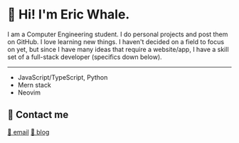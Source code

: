 <h1> 🐋 Hi! I'm Eric Whale. </h1>


<p>I am a Computer Engineering student. I do personal projects and post them on GitHub. I love learning new things. I haven't decided on a field to focus on yet, but since I have many ideas that require a website/app, I have a skill set of a full-stack developer (specifics down below). </p>
  
---

- JavaScript/TypeScript, Python
- Mern stack
- Neovim

## 🔭 Contact me

[📧 email](hsh048148@gmail.com)  [📝 blog](https://codingwhale.netlify.app)

<!--
- 👯 I’m looking to collaborate on ...
- 🤔 I’m looking for help with ...
- 💬 Ask me about ...
- 😄 Pronouns: ...
- ⚡ Fun fact: ...
-->

